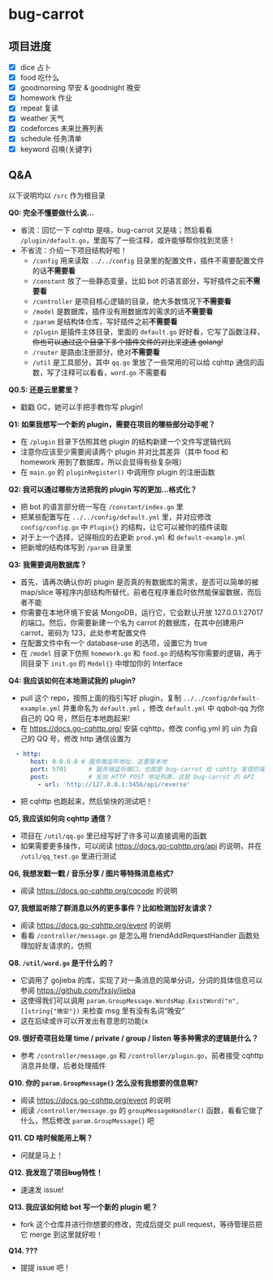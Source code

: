 # bug-carrot

## 项目进度

- [x] dice 占卜
- [x] food 吃什么
- [x] goodmorning 早安 & goodnight 晚安
- [x] homework 作业
- [x] repeat 复读
- [x] weather 天气
- [x] codeforces 未来比赛列表
- [x] schedule 任务清单
- [x] keyword 召唤(关键字)

## Q&A

以下说明均以 `/src` 作为根目录

**Q0: 完全不懂要做什么诶...**
- 省流：回忆一下 cqhttp 是啥，bug-carrot 又是啥；然后看看 `/plugin/default.go`，里面写了一些注释，或许能够帮你找到灵感！
- 不省流：介绍一下项目结构好啦！
  - `/config` 用来读取 `../../config` 目录里的配置文件，插件不需要配置文件的话**不需要看**
  - `/constant` 放了一些静态变量，比如 bot 的语言部分，写好插件之前**不需要看**
  - `/controller` 是项目核心逻辑的目录，绝大多数情况下**不需要看**
  - `/model` 是数据库，插件没有用数据库的需求的话**不需要看**
  - `/param` 是结构体仓库，写好插件之前**不需要看**
  - `/plugin` 是插件主体目录，里面的 `default.go` 好好看，它写了函数注释，~~你也可以通过这个目录下多个插件文件的对比来速通 golang!~~
  - `/router` 是路由注册部分，绝对**不需要看**
  - `/util` 是工具部分，其中 `qq.go` 里放了一些常用的可以给 cqhttp 通信的函数，写了注释可以看看，`word.go` 不需要看

**Q0.5: 还是云里雾里？**
- 戳戳 GC，她可以手把手教你写 plugin!

**Q1: 如果我想写一个新的 plugin，需要在项目的哪些部分动手呢？**
- 在 `/plugin` 目录下仿照其他 plugin 的结构新建一个文件写逻辑代码
- 注意你应该至少需要阅读两个 plugin 并对比其差异（其中 food 和 homework 用到了数据库，所以会显得有些复杂哦）
- 在 `main.go` 的 `pluginRegister()` 中调用你 plugin 的注册函数

**Q2: 我可以通过哪些方法把我的 plugin 写的更加...格式化？**
- 把 bot 的语言部分统一写在 `/constant/index.go` 里
- 把某些配置写在 `../../config/default.yml` 里，并对应修改 `config/config.go` 中 `Plugin{}` 的结构，让它可以被你的插件读取
- 对于上一个选择，记得相应的去更新 `prod.yml` 和 `default-example.yml`
- 把新增的结构体写到 `/param` 目录里

**Q3: 我需要调用数据库？**
- 首先，请再次确认你的 plugin 是否真的有数据库的需求，是否可以简单的被 map/slice 等程序内部结构所替代，前者在程序重启时依然能保留数据，而后者不能
- 你需要在本地环境下安装 MongoDB，运行它，它会默认开放 127.0.0.1:27017 的端口。然后，你需要新建一个名为 carrot 的数据库，在其中创建用户 carrot，密码为 123，此处参考配置文件
- 在配置文件中有一个 database-use 的选项，设置它为 true
- 在 `/model` 目录下仿照 `homework.go` 和 `food.go` 的结构写你需要的逻辑，再于同目录下 `init.go` 的 `Model{}` 中增加你的 Interface

**Q4: 我应该如何在本地测试我的 plugin?**
- pull 这个 repo，按照上面的指引写好 plugin，复制 `../../config/default-example.yml` 并重命名为 `default.yml` ，修改 `default.yml` 中 qqbot-qq 为你自己的 QQ 号，然后在本地跑起来!
- 在 https://docs.go-cqhttp.org/ 安装 cqhttp，修改 config.yml 的 uin 为自己的 QQ 号，修改 http 通信设置为
```yml
  - http:
      host: 0.0.0.0 # 服务端监听地址，这里是本地
      port: 5701      # 服务端监听端口，也就是 bug-carrot 给 cqhttp 发信的端口
      post:           # 反向 HTTP POST 地址列表，这是 bug-carrot 的 API
        - url: 'http://127.0.0.1:3456/api/reverse'
```
- 把 cqhttp 也跑起来，然后愉快的测试吧！

**Q5, 我应该如何向 cqhttp 通信？**
- 项目在 `/util/qq.go` 里已经写好了许多可以直接调用的函数
- 如果需要更多操作，可以阅读 https://docs.go-cqhttp.org/api 的说明，并在 `/util/qq_test.go` 里进行测试

**Q6, 我想发戳一戳 / 音乐分享 / 图片等特殊消息格式?**
- 阅读 https://docs.go-cqhttp.org/cqcode 的说明

**Q7, 我想监听除了群消息以外的更多事件？比如检测加好友请求？**
- 阅读 https://docs.go-cqhttp.org/event 的说明
- 看看 `/controller/message.go` 是怎么用 friendAddRequestHandler 函数处理加好友请求的，仿照

**Q8. `/util/word.go` 是干什么的？**
- 它调用了 gojieba 的库，实现了对一条消息的简单分词，分词的具体信息可以参阅 https://github.com/fxsjy/jieba
- 这使得我们可以调用 `param.GroupMessage.WordsMap.ExistWord("n", []string{"晚安"})` 来检查 msg 里有没有名词“晚安”
- 这在后续或许可以开发出有意思的功能(x

**Q9. 很好奇项目处理 time / private / group / listen 等多种需求的逻辑是什么？**
- 参考 `/controller/message.go` 和 `/controller/plugin.go`，前者接受 cqhttp 消息并处理，后者处理插件

**Q10. 你的 `param.GroupMessage{}` 怎么没有我想要的信息啊?**
- 阅读 https://docs.go-cqhttp.org/event 的说明
- 阅读 `/controller/message.go` 的 `groupMessageHandler()` 函数，看看它做了什么，然后修改 `param.GroupMessage{}` 吧

**Q11. CD 啥时候能用上啊？**
- 问就是马上！

**Q12. 我发现了项目~~bug~~特性！**
- 速速发 issue!

**Q13. 我应该如何给 bot 写一个新的 plugin 呢？**
- fork 这个仓库并进行你想要的修改，完成后提交 pull request，等待管理员把它 merge 到这里就好啦！

**Q14. ???**
- 提提 issue 吧！
